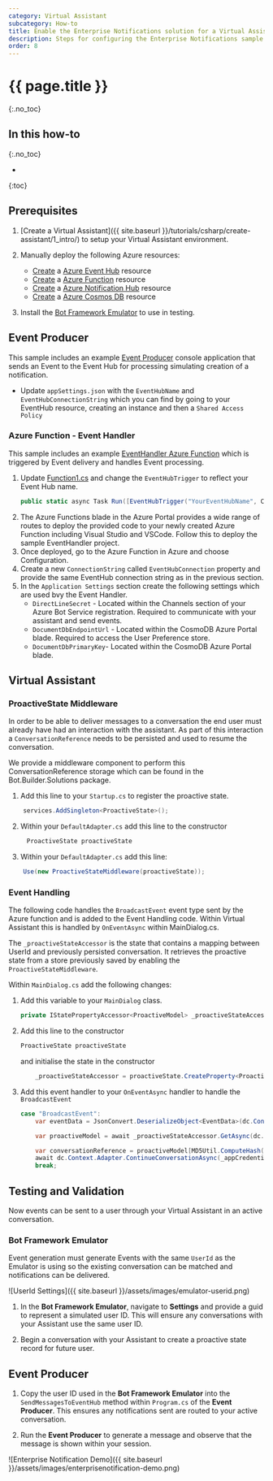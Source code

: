 ```yaml
---
category: Virtual Assistant
subcategory: How-to
title: Enable the Enterprise Notifications solution for a Virtual Assistant
description: Steps for configuring the Enterprise Notifications sample
order: 8
---
```


# {{ page.title }}
{:.no_toc}

## In this how-to
{:.no_toc}

* 
{:toc}

## Prerequisites

1. [Create a Virtual Assistant]({{ site.baseurl }}/tutorials/csharp/create-assistant/1_intro/) to setup your Virtual Assistant environment.

1. Manually deploy the following Azure resources:

    - [Create](https://ms.portal.azure.com/#create/Microsoft.EventHub) a [Azure Event Hub](https://azure.microsoft.com/en-us/services/event-hubs/) resource
    - [Create](https://ms.portal.azure.com/#create/Microsoft.FunctionApp) a [Azure Function](https://azure.microsoft.com/en-us/services/functions/) resource
    - [Create](https://ms.portal.azure.com/#create/Microsoft.NotificationHub) a [Azure Notification Hub](https://azure.microsoft.com/en-us/services/notification-hubs/) resource
    - [Create](https://ms.portal.azure.com/#create/Microsoft.DocumentDB) a [Azure Cosmos DB](https://azure.microsoft.com/en-us/services/cosmos-db/) resource

1. Install the [Bot Framework Emulator](https://aka.ms/botframeworkemulator) to use in testing.

## Event Producer

This sample includes an example [Event Producer]({{site.repo}}/samples/EnterpriseNotification/EventProducer) console application that sends an Event to the Event Hub for processing simulating creation of a notification.

- Update `appSettings.json` with the `EventHubName` and `EventHubConnectionString` which you can find by going to your EventHub resource, creating an instance and then a `Shared Access Policy`

### Azure Function - Event Handler
This sample includes an example [EventHandler Azure Function]({{site.repo}}/Samples/EnterpriseNotification/EventHandler) which is triggered by Event delivery and handles Event processing.


1. Update [Function1.cs]({{site.repo}}/samples/EnterpriseNotification/EventHandler/Function1.cs) and change the `EventHubTrigger` to reflect your Event Hub name.
    ```csharp
    public static async Task Run([EventHubTrigger("YourEventHubName", Connection = "EventHubConnection")] EventData[] events, ILogger log)`
    ```
2. The Azure Functions blade in the Azure Portal provides a wide range of routes to deploy the provided code to your newly created Azure Function including Visual Studio and VSCode. Follow this to deploy the sample EventHandler project.
3. Once deployed, go to the Azure Function in Azure and choose Configuration.
4. Create a new `ConnectionString` called `EventHubConnection` property and provide the same EventHub connection string as in the previous section.
5. In the `Application Settings` section create the following settings which are used bvy the Event Handler.
    - `DirectLineSecret` - Located within the Channels section of your Azure Bot Service registration. Required to communicate with your assistant and send events.
    - `DocumentDbEndpointUrl` - Located within the CosmoDB Azure Portal blade. Required to access the User Preference store.
    - `DocumentDbPrimaryKey`- Located within the CosmoDB Azure Portal blade.

## Virtual Assistant

### ProactiveState Middleware

In order to be able to deliver messages to a conversation the end user must already have had an interaction with the assistant. As part of this interaction a `ConversationReference` needs to be persisted and used to resume the conversation.

We provide a middleware component to perform this ConversationReference storage which can be found in the Bot.Builder.Solutions package.

1. Add this line to your `Startup.cs` to register the proactive state.
```csharp
    services.AddSingleton<ProactiveState>();
```
2. Within your `DefaultAdapter.cs` add this line to the constructor
```csharp
     ProactiveState proactiveState
```
3. Within your `DefaultAdapter.cs` add this line:
```csharp
    Use(new ProactiveStateMiddleware(proactiveState));
```

### Event Handling

The following code handles the `BroadcastEvent` event type sent by the Azure function and is added to the Event Handling code. Within Virtual Assistant this is handled by `OnEventAsync` within MainDialog.cs.

The `_proactiveStateAccessor` is the state that contains a mapping between UserId and previously persisted conversation. It retrieves the proactive state from a store previously saved by enabling the `ProactiveStateMiddleware`.

Within `MainDialog.cs` add the following changes:

1. Add this variable to your `MainDialog` class.
    ```csharp
    private IStatePropertyAccessor<ProactiveModel> _proactiveStateAccessor;
    ```
2. Add this line to the constructor
    ```csharp
    ProactiveState proactiveState
    ```
    and initialise the state in the constructor
    ```csharp
        _proactiveStateAccessor = proactiveState.CreateProperty<ProactiveModel>(nameof(ProactiveModel));
    ```
3. Add this event handler to your `OnEventAsync` handler to handle the `BroadcastEvent`

    ```csharp
    case "BroadcastEvent":
        var eventData = JsonConvert.DeserializeObject<EventData>(dc.Context.Activity.Value.ToString());

        var proactiveModel = await _proactiveStateAccessor.GetAsync(dc.Context, () => new ProactiveModel());

        var conversationReference = proactiveModel[MD5Util.ComputeHash(eventData.UserId)].Conversation;
        await dc.Context.Adapter.ContinueConversationAsync(_appCredentials.MicrosoftAppId, conversationReference, ContinueConversationCallback(dc.Context, eventData.Message), cancellationToken);
        break;
    ```

## Testing and Validation

Now events can be sent to a user through your Virtual Assistant in an active conversation.

### Bot Framework Emulator

Event generation must generate Events with the same `UserId` as the Emulator is using so the existing conversation can be matched and notifications can be delivered.

![UserId Settings]({{ site.baseurl }}/assets/images/emulator-userid.png)

1. In the **Bot Framework Emulator**, navigate to **Settings** and provide a guid to represent a simulated user ID. This will ensure any conversations with your Assistant use the same user ID.

1. Begin a conversation with your Assistant to create a proactive state record for future user.

## Event Producer

1. Copy the user ID used in the **Bot Framework Emulator** into the `SendMessagesToEventHub` method within `Program.cs` of the **Event Producer**. 
This ensures any notifications sent are routed to your active conversation.


1. Run the **Event Producer** to generate a message and observe that the message is shown within your session.

![Enterprise Notification Demo]({{ site.baseurl }}/assets/images/enterprisenotification-demo.png)